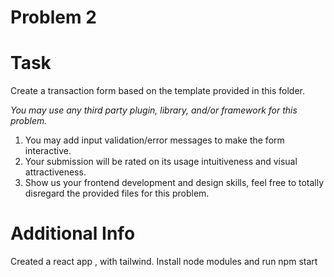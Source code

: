 # Problem 2

# Task

Create a transaction form based on the template provided in this folder.

_You may use any third party plugin, library, and/or framework for this problem._

1. You may add input validation/error messages to make the form interactive.
2. Your submission will be rated on its usage intuitiveness and visual attractiveness.
3. Show us your frontend development and design skills, feel free to totally disregard the provided files for this problem.

# Additional Info

Created a react app , with tailwind.
Install node modules and run npm start
